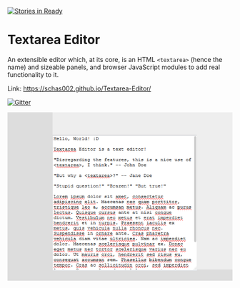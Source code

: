 [![Stories in Ready](https://badge.waffle.io/schas002/Textarea-Editor.png?label=ready&title=Ready)](https://waffle.io/schas002/Textarea-Editor)
# Textarea Editor
An extensible editor which, at its core, is an HTML `<textarea>` (hence the name) and sizeable panels, and browser JavaScript modules to add real functionality to it.

Link: https://schas002.github.io/Textarea-Editor/

[![Gitter](https://badges.gitter.im/schas002/Textarea-Editor.svg)](https://gitter.im/schas002/Textarea-Editor?utm_source=badge&utm_medium=badge&utm_campaign=pr-badge)

![Screenshot of core, without modules](screenshot.png)
